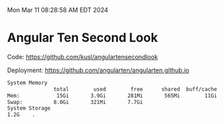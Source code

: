 Mon Mar 11 08:28:58 AM EDT 2024

# Angular Ten Second Look

Code: https://github.com/kusl/angulartensecondlook

Deployment: https://github.com/angularten/angularten.github.io

```bash
System Memory
               total        used        free      shared  buff/cache   available
Mem:            15Gi       3.9Gi       281Mi       565Mi        11Gi        11Gi
Swap:          8.0Gi       321Mi       7.7Gi
System Storage
1.2G	.
```
```bash
